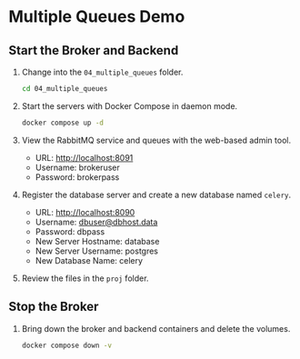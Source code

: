 # Multiple Queues Demo

## Start the Broker and Backend

1. Change into the `04_multiple_queues` folder.

    ```bash
    cd 04_multiple_queues
    ```

1. Start the servers with Docker Compose in daemon mode.

    ```bash
    docker compose up -d
    ```

1. View the RabbitMQ service and queues with the web-based admin tool.

    - URL: [http://localhost:8091](http://localhost:8091)
    - Username: brokeruser
    - Password: brokerpass

1. Register the database server and create a new database named `celery`.

    - URL: [http://localhost:8090](http://localhost:8090)
    - Username: dbuser@dbhost.data
    - Password: dbpass
    - New Server Hostname: database
    - New Server Username: postgres
    - New Database Name: celery

1. Review the files in the `proj` folder.

## Stop the Broker

1. Bring down the broker and backend containers and delete the volumes.

    ```bash
    docker compose down -v
    ```
